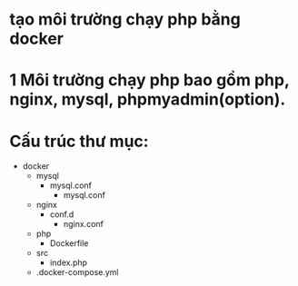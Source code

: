 # tạo môi trường chạy php bằng docker
# 1 Môi trường chạy php bao gồm php, nginx, mysql, phpmyadmin(option).
# Cấu trúc thư mục:
 * docker 
    * mysql
        * mysql.conf
            * mysql.conf
    * nginx
        * conf.d
            * nginx.conf
    + php 
        * Dockerfile
    * src
        * index.php
    * .docker-compose.yml



